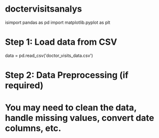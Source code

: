 # doctervisitsanalys
isimport pandas as pd
import matplotlib.pyplot as plt

# Step 1: Load data from CSV
data = pd.read_csv('doctor_visits_data.csv')

# Step 2: Data Preprocessing (if required)
# You may need to clean the data, handle missing values, convert date columns, etc.

